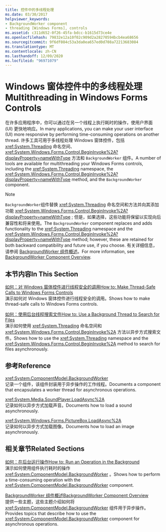 ```yaml
---
title: 控件中的多线程处理
ms.date: 03/30/2017
helpviewer_keywords:
- BackgroundWorker component
- threading [Windows Forms], controls
ms.assetid: c311d652-0f26-45fa-bdcc-b1615d73ce4e
ms.openlocfilehash: 79832e12a10f02c909d2a28270594bcb4ea68656
ms.sourcegitcommit: 9f6df084c53a3da0ea657ed0d708a72213683084
ms.translationtype: MT
ms.contentlocale: zh-CN
ms.lasthandoff: 12/09/2020
ms.locfileid: "96971079"
---
```

# <a name="multithreading-in-windows-forms-controls"></a><span data-ttu-id="d56c3-102">Windows 窗体控件中的多线程处理</span><span class="sxs-lookup"><span data-stu-id="d56c3-102">Multithreading in Windows Forms Controls</span></span>
<span data-ttu-id="d56c3-103">在许多应用程序中，你可以通过在另一个线程上执行耗时的操作，使用户界面 (UI) 更快地响应。</span><span class="sxs-lookup"><span data-stu-id="d56c3-103">In many applications, you can make your user interface (UI) more responsive by performing time-consuming operations on another thread.</span></span> <span data-ttu-id="d56c3-104">许多工具可用于多线程处理 Windows 窗体控件，包括 <xref:System.Threading> 命名空间、 <xref:System.Windows.Forms.Control.BeginInvoke%2A?displayProperty=nameWithType> 方法和 `BackgroundWorker` 组件。</span><span class="sxs-lookup"><span data-stu-id="d56c3-104">A number of tools are available for multithreading your Windows Forms controls, including the <xref:System.Threading> namespace, the <xref:System.Windows.Forms.Control.BeginInvoke%2A?displayProperty=nameWithType> method, and the `BackgroundWorker` component.</span></span>  
  
> [!NOTE]
> <span data-ttu-id="d56c3-105">`BackgroundWorker`组件替换 <xref:System.Threading> 命名空间和方法并向其添加功能 <xref:System.Windows.Forms.Control.BeginInvoke%2A?displayProperty=nameWithType> ; 但是，如果选择，这些功能将保留以实现向后兼容性和将来使用。</span><span class="sxs-lookup"><span data-stu-id="d56c3-105">The `BackgroundWorker` component replaces and adds functionality to the <xref:System.Threading> namespace and the <xref:System.Windows.Forms.Control.BeginInvoke%2A?displayProperty=nameWithType> method; however, these are retained for both backward compatibility and future use, if you choose.</span></span> <span data-ttu-id="d56c3-106">有关详细信息，请参阅 [BackgroundWorker 组件概述](backgroundworker-component-overview.md)。</span><span class="sxs-lookup"><span data-stu-id="d56c3-106">For more information, see [BackgroundWorker Component Overview](backgroundworker-component-overview.md).</span></span>  
  
## <a name="in-this-section"></a><span data-ttu-id="d56c3-107">本节内容</span><span class="sxs-lookup"><span data-stu-id="d56c3-107">In This Section</span></span>  
 [<span data-ttu-id="d56c3-108">如何：对 Windows 窗体控件进行线程安全的调用</span><span class="sxs-lookup"><span data-stu-id="d56c3-108">How to: Make Thread-Safe Calls to Windows Forms Controls</span></span>](how-to-make-thread-safe-calls-to-windows-forms-controls.md)  
 <span data-ttu-id="d56c3-109">演示如何对 Windows 窗体控件进行线程安全的调用。</span><span class="sxs-lookup"><span data-stu-id="d56c3-109">Shows how to make thread-safe calls to Windows Forms controls.</span></span>  
  
 [<span data-ttu-id="d56c3-110">如何：使用后台线程搜索文件</span><span class="sxs-lookup"><span data-stu-id="d56c3-110">How to: Use a Background Thread to Search for Files</span></span>](how-to-use-a-background-thread-to-search-for-files.md)  
 <span data-ttu-id="d56c3-111">演示如何使用 <xref:System.Threading> 命名空间和 <xref:System.Windows.Forms.Control.BeginInvoke%2A> 方法以异步方式搜索文件。</span><span class="sxs-lookup"><span data-stu-id="d56c3-111">Shows how to use the <xref:System.Threading> namespace and the <xref:System.Windows.Forms.Control.BeginInvoke%2A> method to search for files asynchronously.</span></span>  
  
## <a name="reference"></a><span data-ttu-id="d56c3-112">参考</span><span class="sxs-lookup"><span data-stu-id="d56c3-112">Reference</span></span>  
 <xref:System.ComponentModel.BackgroundWorker>  
 <span data-ttu-id="d56c3-113">记录一个组件，该组件封装用于异步操作的工作线程。</span><span class="sxs-lookup"><span data-stu-id="d56c3-113">Documents a component that encapsulates a worker thread for asynchronous operations.</span></span>  
  
 <xref:System.Media.SoundPlayer.LoadAsync%2A>  
 <span data-ttu-id="d56c3-114">记录如何以异步方式加载声音。</span><span class="sxs-lookup"><span data-stu-id="d56c3-114">Documents how to load a sound asynchronously.</span></span>  
  
 <xref:System.Windows.Forms.PictureBox.LoadAsync%2A>  
 <span data-ttu-id="d56c3-115">记录如何以异步方式加载图像。</span><span class="sxs-lookup"><span data-stu-id="d56c3-115">Documents how to load an image asynchronously.</span></span>  
  
## <a name="related-sections"></a><span data-ttu-id="d56c3-116">相关章节</span><span class="sxs-lookup"><span data-stu-id="d56c3-116">Related Sections</span></span>  
 [<span data-ttu-id="d56c3-117">如何：在后台运行操作</span><span class="sxs-lookup"><span data-stu-id="d56c3-117">How to: Run an Operation in the Background</span></span>](how-to-run-an-operation-in-the-background.md)  
 <span data-ttu-id="d56c3-118">演示如何使用组件执行耗时的操作 <xref:System.ComponentModel.BackgroundWorker> 。</span><span class="sxs-lookup"><span data-stu-id="d56c3-118">Shows how to perform a time-consuming operation with the <xref:System.ComponentModel.BackgroundWorker> component.</span></span>  
  
 [<span data-ttu-id="d56c3-119">BackgroundWorker 组件概述</span><span class="sxs-lookup"><span data-stu-id="d56c3-119">BackgroundWorker Component Overview</span></span>](backgroundworker-component-overview.md)  
 <span data-ttu-id="d56c3-120">提供一些主题，这些主题介绍如何将 <xref:System.ComponentModel.BackgroundWorker> 组件用于异步操作。</span><span class="sxs-lookup"><span data-stu-id="d56c3-120">Provides topics that describe how to use the <xref:System.ComponentModel.BackgroundWorker> component for asynchronous operations.</span></span>
